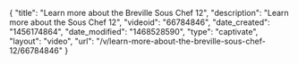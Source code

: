 {
    "title": "Learn more about the Breville Sous Chef 12",
    "description": "Learn more about the Sous Chef 12",
    "videoid": "66784846",
    "date_created": "1456174864",
    "date_modified": "1468528590",
    "type": "captivate",
    "layout": "video",
    "url": "\/v\/learn-more-about-the-breville-sous-chef-12\/66784846"
}